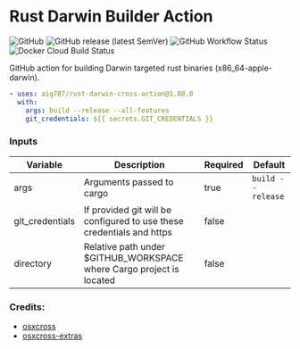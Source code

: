 Rust Darwin Builder Action
========================

![GitHub](https://img.shields.io/github/license/aig787/rust-darwin-cross-builder)
![GitHub release (latest SemVer)](https://img.shields.io/github/v/release/aig787/rust-darwin-cross-builder)
![GitHub Workflow Status](https://img.shields.io/github/workflow/status/aig787/rust-darwin-cross-builder/CI)
![Docker Cloud Build Status](https://img.shields.io/docker/cloud/build/aig787/rust-darwin-cross-builder)

GitHub action for building Darwin targeted rust binaries (x86_64-apple-darwin). 

```yaml
- uses: aig787/rust-darwin-cross-action@1.88.0
  with:
    args: build --release --all-features
    git_credentials: ${{ secrets.GIT_CREDENTIALS }}
```

### Inputs
| Variable | Description | Required | Default |
|----------|-------------|----------|---------|
| args     | Arguments passed to cargo | true | `build --release` | 
| git_credentials | If provided git will be configured to use these credentials and https | false | |
| directory | Relative path under $GITHUB_WORKSPACE where Cargo project is located | false | |

### Credits:
* [osxcross](https://github.com/tpoechtrager/osxcross)
* [osxcross-extras](https://github.com/liushuyu/osxcross-extras)
